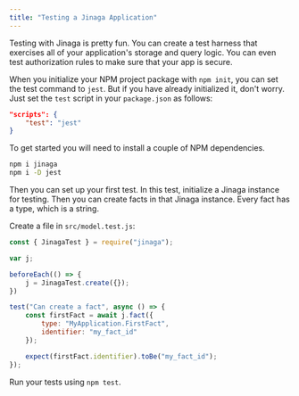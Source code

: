 ```yaml
---
title: "Testing a Jinaga Application"
---
```


Testing with Jinaga is pretty fun.
You can create a test harness that exercises all of your application's storage and query logic.
You can even test authorization rules to make sure that your app is secure.

When you initialize your NPM project package with `npm init`, you can set the test command to `jest`.
But if you have already initialized it, don't worry.
Just set the `test` script in your `package.json` as follows:

```json
"scripts": {
    "test": "jest"
}
```

To get started you will need to install a couple of NPM dependencies.

```bash
npm i jinaga
npm i -D jest
```

Then you can set up your first test.
In this test, initialize a Jinaga instance for testing.
Then you can create facts in that Jinaga instance.
Every fact has a type, which is a string.

Create a file in `src/model.test.js`:

```javascript
const { JinagaTest } = require("jinaga");

var j;

beforeEach(() => {
    j = JinagaTest.create({});
})

test("Can create a fact", async () => {
    const firstFact = await j.fact({
        type: "MyApplication.FirstFact",
        identifier: "my_fact_id"
    });

    expect(firstFact.identifier).toBe("my_fact_id");
});
```

Run your tests using `npm test`.
